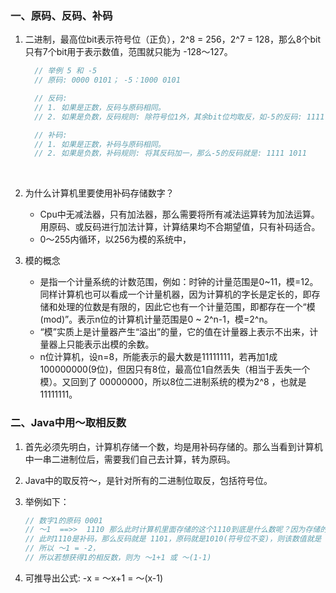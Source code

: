 ### 一、原码、反码、补码

1. 二进制，最高位bit表示符号位（正负），2^8 = 256，2^7 = 128，那么8个bit只有7个bit用于表示数值，范围就只能为 -128～127。

   ```java
     // 举例 5 和 -5
     // 原码: 0000 0101； -5：1000 0101
   
     // 反码: 
     // 1. 如果是正数，反码与原码相同。
     // 2. 如果是负数，反码规则: 除符号位1外，其余bit位均取反，如-5的反码: 1111 1010
   
     // 补码:
     // 1. 如果是正数，补码与原码相同。
     // 2. 如果是负数，补码规则: 将其反码加一，那么-5的反码就是: 1111 1011
   ```

​       

2. 为什么计算机里要使用补码存储数字？

   - Cpu中无减法器，只有加法器，那么需要将所有减法运算转为加法运算。用原码、或反码进行加法计算，计算结果均不合期望值，只有补码适合。
   - 0～255内循环，以256为模的系统中，

3. 模的概念

   - 是指一个计量系统的计数范围，例如：时钟的计量范围是0~11，模=12。同样计算机也可以看成一个计量机器，因为计算机的字长是定长的，即存储和处理的位数是有限的，因此它也有一个计量范围，即都存在一个“模(mod)”。表示n位的计算机计量范围是0 ~ 2^n-1，模=2^n。
   - “模”实质上是计量器产生“溢出”的量，它的值在计量器上表示不出来，计量器上只能表示出模的余数。
   - n位计算机，设n=8，所能表示的最大数是11111111，若再加1成100000000(9位)，但因只有8位，最高位1自然丢失（相当于丢失一个模）。又回到了 00000000，所以8位二进制系统的模为2^8 ，也就是11111111。

   

### 二、Java中用～取相反数

1. 首先必须先明白，计算机存储一个数，均是用补码存储的。那么当看到计算机中一串二进制位后，需要我们自己去计算，转为原码。

2. Java中的取反符～，是针对所有的二进制位取反，包括符号位。

3. 举例如下：

   ```java
   // 数字1的原码 0001
   // ～1  ==>>  1110 那么此时计算机里面存储的这个1110到底是什么数呢？因为存储的是补码，所以需要算
   // 此时1110是补码，那么反码就是 1101，原码就是1010(符号位不变)，则该数值就是 -2
   // 所以 ～1 = -2，
   // 所以若想获得1的相反数，则为 ～1+1 或 ～(1-1)
   ```

4. 可推导出公式:  -x = ～x+1 =  ～(x-1)